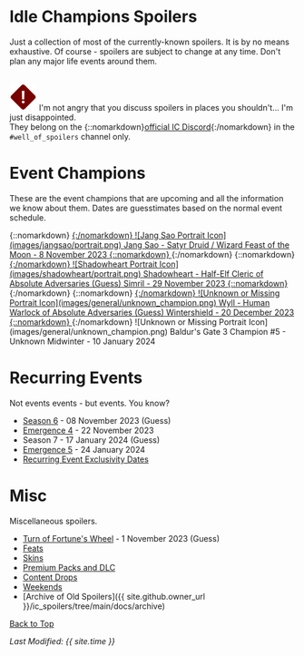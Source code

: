 # Idle Champions Spoilers

Just a collection of most of the currently-known spoilers. It is by no means exhaustive. Of course - spoilers are subject to change at any time. Don't plan any major life events around them.

<br/><span class="spoilerWarningRow">
<span class="spoilerWarningIcon">![Warning Icon](images/general/warning.png)</span>
<span class="spoilerWarning">I'm not angry that you discuss spoilers in places you shouldn't... I'm just disappointed.<br/>They belong on the {::nomarkdown}<a href="https://discord.gg/idlechampions" target="_blank">official IC Discord</a>{:/nomarkdown} in the `#well_of_spoilers` channel only.</span>
</span>

# Event Champions

These are the event champions that are upcoming and all the information we know about them. Dates are guesstimates based on the normal event schedule.

<span class="indexChampionTableColumn">
{::nomarkdown}
<a href="jangsao.html">
{:/nomarkdown}
    <span class="indexChampionTableRow">
        <span class="indexChampionTableIcon">
            ![Jang Sao Portrait Icon](images/jangsao/portrait.png)
        </span>
        <span class="indexChampionTableInfo">
            <span class="indexChampionTableChampion">
                Jang Sao&nbsp;<span class="indexChampionTableNoLink">- Satyr Druid / Wizard</span>
            </span>
            <span class="indexChampionTableEvent">
                <span class="indexChampionTableNoLink">Feast of the Moon - 8 November 2023</span>
            </span>
        </span>
    </span>
{::nomarkdown}
</a>
{:/nomarkdown}
{::nomarkdown}
<a href="shadowheart.html">
{:/nomarkdown}
    <span class="indexChampionTableRow">
        <span class="indexChampionTableIcon">
            ![Shadowheart Portrait Icon](images/shadowheart/portrait.png)
        </span>
        <span class="indexChampionTableInfo">
            <span class="indexChampionTableChampion">
                Shadowheart&nbsp;<span class="indexChampionTableNoLink">- Half-Elf Cleric of Absolute Adversaries (Guess)</span>
            </span>
            <span class="indexChampionTableEvent">
                <span class="indexChampionTableNoLink">Simril - 29 November 2023</span>
            </span>
        </span>
    </span>
{::nomarkdown}
</a>
{:/nomarkdown}
{::nomarkdown}
<a href="wyll.html">
{:/nomarkdown}
    <span class="indexChampionTableRow">
        <span class="indexChampionTableIcon">
            ![Unknown or Missing Portrait Icon](images/general/unknown_champion.png)
        </span>
        <span class="indexChampionTableInfo">
            <span class="indexChampionTableChampion">
                Wyll&nbsp;<span class="indexChampionTableNoLink">- Human Warlock of Absolute Adversaries (Guess)</span>
            </span>
            <span class="indexChampionTableEvent">
                <span class="indexChampionTableNoLink">Wintershield - 20 December 2023</span>
            </span>
        </span>
    </span>
{::nomarkdown}
</a>
{:/nomarkdown}
    <span class="indexChampionTableRowNoHover">
        <span class="indexChampionTableIcon">
            ![Unknown or Missing Portrait Icon](images/general/unknown_champion.png)
        </span>
        <span class="indexChampionTableInfo">
            <span class="indexChampionTableChampion">
                Baldur's Gate 3 Champion #5&nbsp;<span class="indexChampionTableNoLink">- Unknown</span>
            </span>
            <span class="indexChampionTableEvent">
                <span class="indexChampionTableNoLink">Midwinter - 10 January 2024</span>
            </span>
        </span>
    </span>
</span>

# Recurring Events

Not events events - but events. You know?

* [Season 6](season_6.md) - 08 November 2023 (Guess)
* [Emergence 4](emergence_4.md) - 22 November 2023
* Season 7 - 17 January 2024 (Guess)
* [Emergence 5](emergence_5.md) - 24 January 2024
* [Recurring Event Exclusivity Dates](postrecurringevent.html)

# Misc

Miscellaneous spoilers.

* [Turn of Fortune's Wheel](campaign_fortuneswheel.md) - 1 November 2023 (Guess)
* [Feats](feats.md)
* [Skins](skins.md)
* [Premium Packs and DLC](premium.md)
* [Content Drops](contentdrops.md)
* [Weekends](weekends.md)
* [Archive of Old Spoilers]({{ site.github.owner_url }}/ic_spoilers/tree/main/docs/archive)

[Back to Top](#top)

*Last Modified: {{ site.time }}*